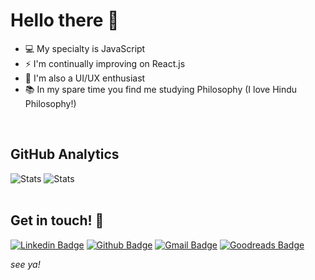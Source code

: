 # Hello there 👋

[//]: <> (Front-end since 2016. Já trabalhei como back-end/full-stack. Principal atuação com e-commerce.)
[//]: <> (Eu trabalho com desenvolvimento front-end há 6 anos. Já atuei como back-end em alguns momentos, também sou entusiasta de ux/ui design.
Minhas principais experiencias foram com e-commerce de vários segmentos e diversos públicos.)

- 💻 My specialty is JavaScript
- ⚡️ I'm continually improving on React.js
- 🎨 I'm also a UI/UX enthusiast
- 📚 In my spare time you find me studying Philosophy (I love Hindu Philosophy!)
<br />

## GitHub Analytics

![Stats](https://github-readme-stats.vercel.app/api?username=diandraleao&count_private=true&show_icons=true&theme=buefy)
![Stats](https://github-readme-stats-eight-theta.vercel.app/api/top-langs/?username=diandraleao&theme=buefy&layout=compact&langs_count=10&hide=apacheconf)
<br /><br />

## Get in touch! 🤝

[![Linkedin Badge](https://img.shields.io/badge/LinkedIn-0077B5?style=flat-square&logo=linkedin&logoColor=whitee&link=https://www.linkedin.com/in/diandraleao//)](https://www.linkedin.com/in/diandraleao/)
[![Github Badge](https://img.shields.io/badge/-Github-000?style=flat-square&logo=Github&logoColor=white&link=https://github.com/diandraleao)](https://github.com/diandraleao)
[![Gmail Badge](https://img.shields.io/badge/-Gmail-c14438?style=flat-square&logo=Gmail&logoColor=white&link=mailto:leao.diandra@gmail.com)](mailto:leao.diandra@gmail.com)
[![Goodreads Badge](https://img.shields.io/badge/Goodreads-372213?style=flat-square&logo=goodreads&logoColor=white&link=https://www.goodreads.com/user/show/123421801-diandra)](https://www.goodreads.com/user/show/123421801-diandra)

<i> see ya! </i>
<!--
**diandraleao/diandraleao** is a ✨ _special_ ✨ repository because its `README.md` (this file) appears on your GitHub profile.

Here are some ideas to get you started:

- 🔭 I’m currently working on ...
- 🌱 I’m currently learning ...
- 👯 I’m looking to collaborate on ...
- 🤔 I’m looking for help with ...
- 💬 Ask me about ...
- 📫 How to reach me: ...
- 😄 Pronouns: ...
- ⚡ Fun fact: ...
-->
